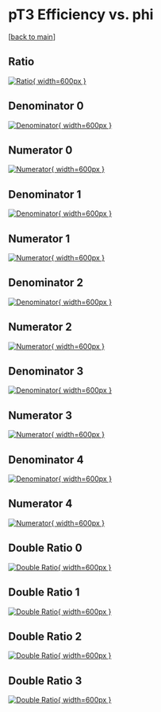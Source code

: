 # pT3 Efficiency vs. phi

[[back to main](./)]



## Ratio

[![Ratio](../mtv/var/pT3_vtr_321_0_eff_phi.png){ width=600px }](../mtv/var/pT3_vtr_321_0_eff_phi.pdf)

## Denominator 0

[![Denominator](../mtv/den/pT3_vtr_321_0_eff_phi_den0.png){ width=600px }](../mtv/den/pT3_vtr_321_0_eff_phi_den0.pdf)

## Numerator 0

[![Numerator](../mtv/num/pT3_vtr_321_0_eff_phi_num0.png){ width=600px }](../mtv/num/pT3_vtr_321_0_eff_phi_num0.pdf)

## Denominator 1

[![Denominator](../mtv/den/pT3_vtr_321_0_eff_phi_den1.png){ width=600px }](../mtv/den/pT3_vtr_321_0_eff_phi_den1.pdf)

## Numerator 1

[![Numerator](../mtv/num/pT3_vtr_321_0_eff_phi_num1.png){ width=600px }](../mtv/num/pT3_vtr_321_0_eff_phi_num1.pdf)

## Denominator 2

[![Denominator](../mtv/den/pT3_vtr_321_0_eff_phi_den2.png){ width=600px }](../mtv/den/pT3_vtr_321_0_eff_phi_den2.pdf)

## Numerator 2

[![Numerator](../mtv/num/pT3_vtr_321_0_eff_phi_num2.png){ width=600px }](../mtv/num/pT3_vtr_321_0_eff_phi_num2.pdf)

## Denominator 3

[![Denominator](../mtv/den/pT3_vtr_321_0_eff_phi_den3.png){ width=600px }](../mtv/den/pT3_vtr_321_0_eff_phi_den3.pdf)

## Numerator 3

[![Numerator](../mtv/num/pT3_vtr_321_0_eff_phi_num3.png){ width=600px }](../mtv/num/pT3_vtr_321_0_eff_phi_num3.pdf)

## Denominator 4

[![Denominator](../mtv/den/pT3_vtr_321_0_eff_phi_den4.png){ width=600px }](../mtv/den/pT3_vtr_321_0_eff_phi_den4.pdf)

## Numerator 4

[![Numerator](../mtv/num/pT3_vtr_321_0_eff_phi_num4.png){ width=600px }](../mtv/num/pT3_vtr_321_0_eff_phi_num4.pdf)

## Double Ratio 0

[![Double Ratio](../mtv/ratio/pT3_vtr_321_0_eff_phi_ratio0.png){ width=600px }](../mtv/ratio/pT3_vtr_321_0_eff_phi_ratio0.pdf)

## Double Ratio 1

[![Double Ratio](../mtv/ratio/pT3_vtr_321_0_eff_phi_ratio1.png){ width=600px }](../mtv/ratio/pT3_vtr_321_0_eff_phi_ratio1.pdf)

## Double Ratio 2

[![Double Ratio](../mtv/ratio/pT3_vtr_321_0_eff_phi_ratio2.png){ width=600px }](../mtv/ratio/pT3_vtr_321_0_eff_phi_ratio2.pdf)

## Double Ratio 3

[![Double Ratio](../mtv/ratio/pT3_vtr_321_0_eff_phi_ratio3.png){ width=600px }](../mtv/ratio/pT3_vtr_321_0_eff_phi_ratio3.pdf)

